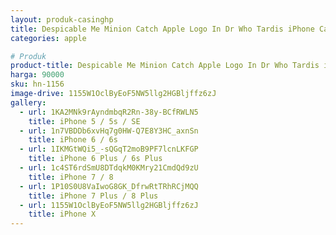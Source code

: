 ```yaml
---
layout: produk-casinghp
title: Despicable Me Minion Catch Apple Logo In Dr Who Tardis iPhone Case
categories: apple

# Produk
product-title: Despicable Me Minion Catch Apple Logo In Dr Who Tardis iPhone Case
harga: 90000
sku: hn-1156
image-drive: 1155W1OclByEoF5NW5llg2HGBljffz6zJ
gallery:
  - url: 1KA2MNk9rAyndmbqR2Rn-38y-BCfRWLN5
    title: iPhone 5 / 5s / SE
  - url: 1n7VBDDb6xvHq7g0HW-Q7E8Y3HC_axnSn
    title: iPhone 6 / 6s
  - url: 1IKMGtWQi5_-sQGqT2moB9PF7lcnLKFGP
    title: iPhone 6 Plus / 6s Plus
  - url: 1c4ST6rdSmU8DTdqkM0KMry21CmdQd9zU
    title: iPhone 7 / 8
  - url: 1P10S0U8VaIwoG8GK_DfrwRtTRhRCjMQQ
    title: iPhone 7 Plus / 8 Plus
  - url: 1155W1OclByEoF5NW5llg2HGBljffz6zJ
    title: iPhone X
---
```

